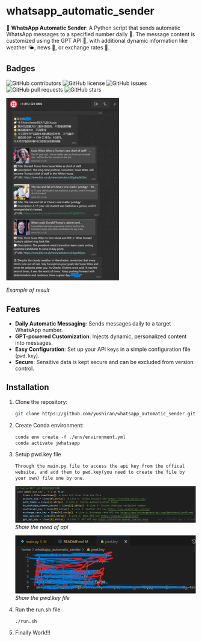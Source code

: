 # whatsapp_automatic_sender

🤖 **WhatsApp Automatic Sender**: A Python script that sends automatic WhatsApp messages to a specified number daily 📱. The message content is customized using the GPT API 🤯, with additional dynamic information like weather 🌤️, news 📰, or exchange rates 💱.

## Badges

![GitHub contributors](https://img.shields.io/github/contributors/yushiran/whatsapp_automatic_sender)
![GitHub license](https://img.shields.io/github/license/yushiran/whatsapp_automatic_sender)
![GitHub issues](https://img.shields.io/github/issues/yushiran/whatsapp_automatic_sender)
![GitHub pull requests](https://img.shields.io/github/issues-pr/yushiran/whatsapp_automatic_sender)
![GitHub stars](https://img.shields.io/github/stars/yushiran/whatsapp_automatic_sender?style=social)
<!-- ![GitHub forks](https://img.shields.io/github/forks/yushiran/whatsapp_automatic_sender?style=social) -->

<img src="img/result.png" alt="Example" width="300"/>

*Example of result*

## Features

- **Daily Automatic Messaging**: Sends messages daily to a target WhatsApp number.
- **GPT-powered Customization**: Injects dynamic, personalized content into messages.
- **Easy Configuration**: Set up your API keys in a simple configuration file (`pwd.key`).
- **Secure**: Sensitive data is kept secure and can be excluded from version control.

## Installation

1. Clone the repository:
   ```bash
   git clone https://github.com/yushiran/whatsapp_automatic_sender.git
   ```
2. Create Conda environment:
    ```
    conda env create -f ./env/environment.yml
    conda activate jwhatsapp
    ```
3. Setup pwd.key file
    ```
    Through the main.py file to access the api key from the offical website, and add them to pwd.key(you need to create the file by your own) file one by one.
    ```
    ![Show the need of api](img/pwd_api_need.png)
    *Show the need of api*

    ![Show the pwd.key file](img/pwdkey.png)
    *Show the pwd.key file*
4. Run the run.sh file
    ```
    ./run.sh
    ```
5. Finally Work!!!